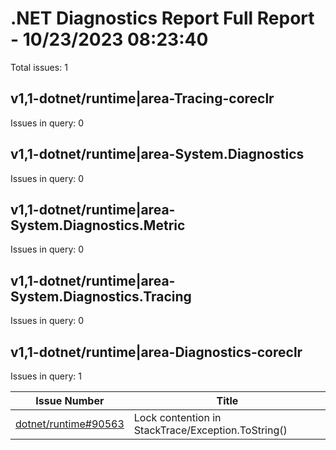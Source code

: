 # .NET Diagnostics Report Full Report - 10/23/2023 08:23:40

Total issues: 1

## v1,1-dotnet/runtime|area-Tracing-coreclr

Issues in query: 0

## v1,1-dotnet/runtime|area-System.Diagnostics

Issues in query: 0

## v1,1-dotnet/runtime|area-System.Diagnostics.Metric

Issues in query: 0

## v1,1-dotnet/runtime|area-System.Diagnostics.Tracing

Issues in query: 0

## v1,1-dotnet/runtime|area-Diagnostics-coreclr

Issues in query: 1

| **Issue Number** | **Title** |
| :--------------: | --------- |
| [dotnet/runtime#90563](https://github.com/dotnet/runtime/issues/90563) | Lock contention in StackTrace/Exception.ToString() |

